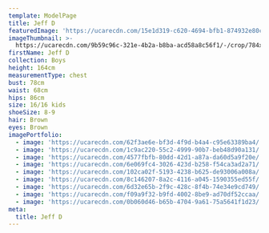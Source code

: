 ```yaml
---
template: ModelPage
title: Jeff D
featuredImage: 'https://ucarecdn.com/15e1d319-c620-4694-bfb1-874932e80ca3/'
imageThumbnail: >-
  https://ucarecdn.com/9b59c96c-321e-4b2a-b8ba-acd58a8c56f1/-/crop/784x975/105,0/-/preview/
firstName: Jeff D
collection: Boys
height: 164cm
measurementType: chest
bust: 78cm
waist: 68cm
hips: 86cm
size: 16/16 kids
shoeSize: 8-9
hair: Brown
eyes: Brown
imagePortfolio:
  - image: 'https://ucarecdn.com/62f3ae6e-bf3d-4f9d-b4a4-c95e63389ba4/'
  - image: 'https://ucarecdn.com/1c9ac220-55c2-4999-90b7-beb48d90a131/'
  - image: 'https://ucarecdn.com/4577fbfb-80dd-42d1-a87a-da60d5a9f20e/'
  - image: 'https://ucarecdn.com/6e069fc4-3026-423d-b258-f54ca3ad2a71/'
  - image: 'https://ucarecdn.com/102ca02f-5193-4238-b625-de93006a008a/'
  - image: 'https://ucarecdn.com/8c146207-8a2c-4116-a045-1590355ed55f/'
  - image: 'https://ucarecdn.com/6d32e65b-2f9c-428c-8f4b-74e34e9cd749/'
  - image: 'https://ucarecdn.com/f09a9f32-b9fd-4002-8be9-ad70df52ccaa/'
  - image: 'https://ucarecdn.com/0b060d46-b65b-4704-9a61-75a5641f1d23/'
meta:
  title: Jeff D
---
```


